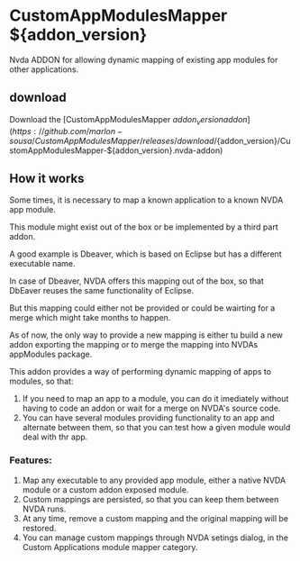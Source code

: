 # CustomAppModulesMapper ${addon_version}

Nvda ADDON for allowing dynamic mapping of existing app modules for other applications.

## download
Download the [CustomAppModulesMapper ${addon_version} addon](https://github.com/marlon-sousa/CustomAppModulesMapper/releases/download/${addon_version}/CustomAppModulesMapper-${addon_version}.nvda-addon)

## How it works

Some times, it is necessary to map a known application to a known NVDA app module.

This module might exist out of the box or be implemented by a third part addon.

A good example is Dbeaver, which is based on Eclipse but has a different executable name.

In case of Dbeaver, NVDA offers this mapping out of the box, so that DbEaver reuses the same functionality of Eclipse.

But this mapping could either not be provided or could be wairting for a merge which might take months to happen.

As of now, the only way to provide a new mapping is either tu build a new addon exporting the mapping or to merge the mapping into NVDAs appModules package.

This addon provides a way of performing dynamic mapping of apps to modules, so that:

1. If you need to map an app to a module, you can do it imediately without having to code an addon or wait for a merge on NVDA's source code.
2. You can have several modules providing functionality to an app and alternate between them, so that you can test how a given module would deal with thr app.

### Features:

1. Map any executable to any provided app module, either a native NVDA module or a custom addon exposed module.
2. Custom mappings are persisted, so that you can keep them between NVDA runs.
3. At any time, remove a custom mapping and the original mapping will be restored.
4. You can manage custom mappings through NVDA setings dialog, in the Custom Applications module mapper category.
